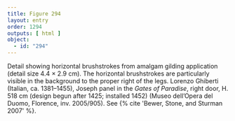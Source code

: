 ```yaml
---
title: Figure 294
layout: entry
order: 1294
outputs: [ html ]
object:
  - id: "294"
---
```


Detail showing horizontal brushstrokes from amalgam gilding application (detail size 4.4 × 2.9 cm). The horizontal brushstrokes are particularly visible in the background to the proper right of the legs. Lorenzo Ghiberti (Italian, ca. 1381–1455), Joseph panel in the *Gates of Paradise*, right door, H. 518 cm (design begun after 1425; installed 1452) (Museo dell’Opera del Duomo, Florence, inv. 2005/905). See {% cite 'Bewer, Stone, and Sturman 2007' %}.
